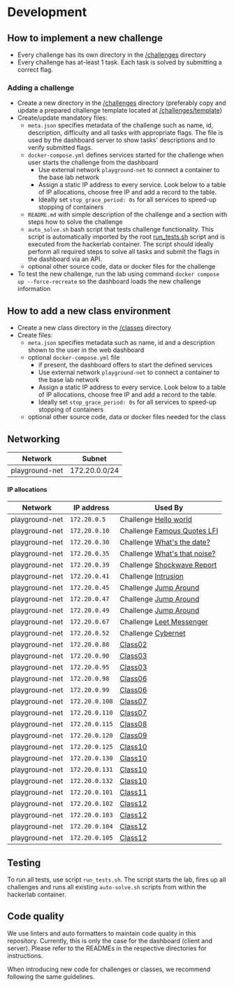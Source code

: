 # Development

## How to implement a new challenge

* Every challenge has its own directory in the [/challenges](./../challenges/) directory
* Every challenge has at-least 1 task. Each task is solved by submitting a correct flag.

### Adding a challenge

* Create a new directory in the [/challenges](./../challenges/) directory (preferably copy and update a prepared challenge template located at [/challenges/template](./../challenges/template/))
* Create/update mandatory files:
    * `meta.json` specifies metadata of the challenge such as name, id, description, difficulty and all tasks with appropriate flags. The file is used by the dashboard server to show tasks' descriptions and to verify submitted flags.
    * `docker-compose.yml` defines services started for the challenge when user starts the challenge from the dashboard
        * Use external network `playground-net` to connect a container to the base lab network
        * Assign a static IP address to every service. Look below to a table of IP allocations, choose free IP and add a record to the table. 
        * Ideally set `stop_grace_period: 0s` for all services to speed-up stopping of containers
    * `README.md` with simple description of the challenge and a section with steps how to solve the challenge
    * `auto_solve.sh` bash script that tests challenge functionality. This script is automatically imported by the root [run_tests.sh](./../run_tests.sh) script and is executed from the hackerlab container. The script should ideally perform all required steps to solve all tasks and submit the flags in the dashboard via an API.
    * optional other source code, data or docker files for the challenge
* To test the new challenge, run the lab using command `docker compose up --force-recreate` so the dashboard loads the new challenge information 

## How to add a new class environment

* Create a new class directory in the [/classes](./../classes/) directory
* Create files:
    * `meta.json` specifies metadata such as name, id and a description shown to the user in the web dashboard
    * optional `docker-compose.yml` file
        * if present, the dashboard offers to start the defined services
        * Use external network `playground-net` to connect a container to the base lab network
        * Assign a static IP address to every service. Look below to a table of IP allocations, choose free IP and add a record to the table. 
        * Ideally set `stop_grace_period: 0s` for all services to speed-up stopping of containers
    * optional other source code, data or docker files needed for the class

## Networking

| Network          | Subnet        |
|------------------|---------------|
| playground-net   | 172.20.0.0/24 |  

#### IP allocations

| Network        | IP address     | Used By                                                             | 
|----------------|----------------|---------------------------------------------------------------------|
| playground-net | `172.20.0.5`   | Challenge [Hello world](./../challenges/hello-world/)               |
| playground-net | `172.20.0.10`  | Challenge [Famous Quotes LFI](./../challenges/famous-quotes-lfi/)   |
| playground-net | `172.20.0.30`  | Challenge [What's the date?](./../challenges/what-is-the-date/)     |
| playground-net | `172.20.0.35`  | Challenge [What's that noise?](./../challenges/what-is-that-noise/) |
 | playground-net | `172.20.0.39`  | Challenge [Shockwave Report](./../challenges/shockwave-report)      |
 | playground-net | `172.20.0.41`  | Challenge [Intrusion](./../challenges/intrusion)                    |
 | playground-net | `172.20.0.45`  | Challenge [Jump Around](./../challenges/jump-around)                |
 | playground-net | `172.20.0.47`  | Challenge [Jump Around](./../challenges/jump-around)                |
 | playground-net | `172.20.0.49`  | Challenge [Jump Around](./../challenges/jump-around)                |
 | playground-net | `172.20.0.67`  | Challenge [Leet Messenger](./../challenges/leet-messenger)          |
 | playground-net | `172.20.0.52`  | Challenge [Cybernet](./../challenges/cybernet)                      |
 | playground-net | `172.20.0.88`  | [Class02](./../classes/class02)                                     |                                                
 | playground-net | `172.20.0.90`  | [Class03](./../classes/class03)                                     |                                                
 | playground-net | `172.20.0.95`  | [Class03](./../classes/class03)                                     |  
 | playground-net | `172.20.0.98`  | [Class06](./../classes/class06)                                     |  
 | playground-net | `172.20.0.99`  | [Class06](./../classes/class06)                                     |  
 | playground-net | `172.20.0.108` | [Class07](./../classes/class07)                                     |
| playground-net | `172.20.0.110` | [Class07](./../classes/class07)                                     |
| playground-net | `172.20.0.115` | [Class08](./../classes/class08)                                     |
| playground-net | `172.20.0.120` | [Class09](./../classes/class09)                                     |
| playground-net | `172.20.0.125` | [Class10](./../classes/class10)                                     |
| playground-net | `172.20.0.130` | [Class10](./../classes/class10)                                     |
| playground-net | `172.20.0.131` | [Class10](./../classes/class10)                                     |
| playground-net | `172.20.0.132` | [Class10](./../classes/class10)                                     |
| playground-net | `172.20.0.101` | [Class11](./../classes/class11)                                     |  
| playground-net | `172.20.0.102` | [Class12](./../classes/class12)                                     |  
| playground-net | `172.20.0.103` | [Class12](./../classes/class12)                                     |  
| playground-net | `172.20.0.104` | [Class12](./../classes/class12)                                     |  
| playground-net | `172.20.0.105` | [Class12](./../classes/class12)                                     |  


## Testing

To run all tests, use script `run_tests.sh`. The script starts the lab, fires up all challenges and runs all existing `auto-solve.sh` scripts from within the hackerlab container.



## Code quality

We use linters and auto formatters to maintain code quality in this repository.
Currently, this is only the case for the dashboard (client and server).
Please refer to the READMEs in the respective directories for instructions.

When introducing new code for challenges or classes, we recommend following the same guidelines.
